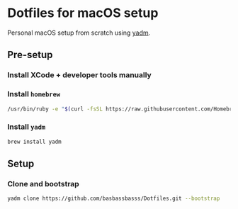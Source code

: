 # Dotfiles for macOS setup

Personal macOS setup from scratch using [yadm](https://yadm.io).

## Pre-setup

### Install XCode + developer tools manually

### Install `homebrew`

```bash
/usr/bin/ruby -e "$(curl -fsSL https://raw.githubusercontent.com/Homebrew/install/master/install)"
```

### Install `yadm`

```bash
brew install yadm
```

## Setup

### Clone and bootstrap

```bash
yadm clone https://github.com/basbassbasss/Dotfiles.git --bootstrap
```
